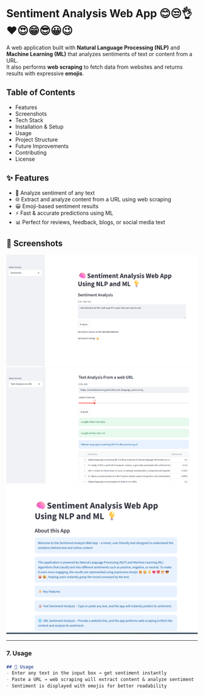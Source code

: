 # Sentiment Analysis Web App 😊😒👌❤️😍😁😎😀😉

A web application built with **Natural Language Processing (NLP)** and **Machine Learning (ML)** that analyzes sentiments of text or content from a URL.  
It also performs **web scraping** to fetch data from websites and returns results with expressive **emojis**.
## Table of Contents
- Features
- Screenshots
- Tech Stack
- Installation & Setup
- Usage
- Project Structure
- Future Improvements
- Contributing
- License
## ✨ Features
- 📝 Analyze sentiment of any text
- 🌐 Extract and analyze content from a URL using web scraping
- 😀 Emoji-based sentiment results
- ⚡ Fast & accurate predictions using ML
- 📊 Perfect for reviews, feedback, blogs, or social media text
## 📸 Screenshots
![Home Page](screenshots/home.png)
![Results Page](screenshots/hh.png)
![About us  Page](screenshots/about.png)

---

### 7. **Usage**  
```markdown
## 🚀 Usage
- Enter any text in the input box → get sentiment instantly
- Paste a URL → web scraping will extract content & analyze sentiment
- Sentiment is displayed with emojis for better readability


